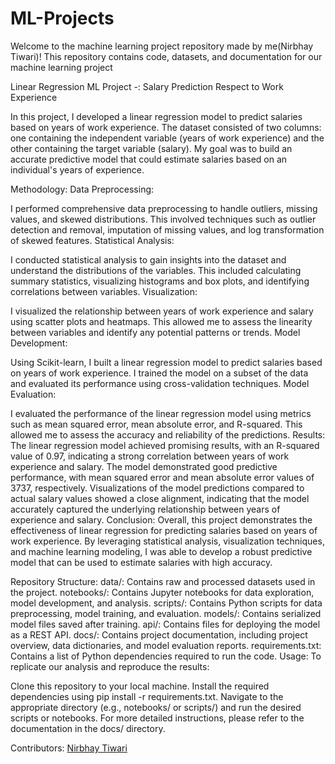 # ML-Projects
Welcome to the machine learning project repository made by me(Nirbhay Tiwari)! This repository contains code, datasets, and documentation for our machine learning project

Linear Regression ML Project -: Salary Prediction Respect to Work Experience

In this project, I developed a linear regression model to predict salaries based on years of work experience. The dataset consisted of two columns: one containing the independent variable (years of work experience) and the other containing the target variable (salary). My goal was to build an accurate predictive model that could estimate salaries based on an individual's years of experience.

Methodology:
Data Preprocessing:

I performed comprehensive data preprocessing to handle outliers, missing values, and skewed distributions. This involved techniques such as outlier detection and removal, imputation of missing values, and log transformation of skewed features.
Statistical Analysis:

I conducted statistical analysis to gain insights into the dataset and understand the distributions of the variables. This included calculating summary statistics, visualizing histograms and box plots, and identifying correlations between variables.
Visualization:

I visualized the relationship between years of work experience and salary using scatter plots and heatmaps. This allowed me to assess the linearity between variables and identify any potential patterns or trends.
Model Development:

Using Scikit-learn, I built a linear regression model to predict salaries based on years of work experience. I trained the model on a subset of the data and evaluated its performance using cross-validation techniques.
Model Evaluation:

I evaluated the performance of the linear regression model using metrics such as mean squared error, mean absolute error, and R-squared. This allowed me to assess the accuracy and reliability of the predictions.
Results:
The linear regression model achieved promising results, with an R-squared value of 0.97, indicating a strong correlation between years of work experience and salary.
The model demonstrated good predictive performance, with mean squared error and mean absolute error values of 3737, respectively.
Visualizations of the model predictions compared to actual salary values showed a close alignment, indicating that the model accurately captured the underlying relationship between years of experience and salary.
Conclusion:
Overall, this project demonstrates the effectiveness of linear regression for predicting salaries based on years of work experience. By leveraging statistical analysis, visualization techniques, and machine learning modeling, I was able to develop a robust predictive model that can be used to estimate salaries with high accuracy.




Repository Structure:
data/: Contains raw and processed datasets used in the project.
notebooks/: Contains Jupyter notebooks for data exploration, model development, and analysis.
scripts/: Contains Python scripts for data preprocessing, model training, and evaluation.
models/: Contains serialized model files saved after training.
api/: Contains files for deploying the model as a REST API.
docs/: Contains project documentation, including project overview, data dictionaries, and model evaluation reports.
requirements.txt: Contains a list of Python dependencies required to run the code.
Usage:
To replicate our analysis and reproduce the results:

Clone this repository to your local machine.
Install the required dependencies using pip install -r requirements.txt.
Navigate to the appropriate directory (e.g., notebooks/ or scripts/) and run the desired scripts or notebooks.
For more detailed instructions, please refer to the documentation in the docs/ directory.

Contributors:
[Nirbhay Tiwari](https://github.com/nirbhay95)
